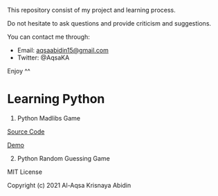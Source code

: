 This repository consist of my project and learning process. 

Do not hesitate to ask questions and provide criticism and suggestions.

You can contact me through: 
- Email: aqsaabidin15@gmail.com
- Twitter: @AqsaKA

Enjoy ^^

# Learning Python
1. Python Madlibs Game

[Source Code](https://github.com/alaqsaka/learnPython/blob/main/madlibs.py)

[Demo](https://repl.it/@AqsaKA/pythonProject#madlibs.py)

2. Python Random Guessing Game 



MIT License

Copyright (c) 2021 Al-Aqsa Krisnaya Abidin


